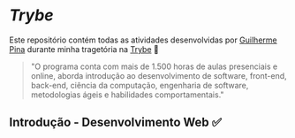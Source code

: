 # **_Trybe_**


Este repositório contém todas as atividades desenvolvidas por [Guilherme Pina](https://github.com/pinagui) durante minha tragetória na [Trybe](https://www.betrybe.com/) 🚀


> "O programa conta com mais de 1.500 horas de aulas presenciais e online, aborda introdução ao desenvolvimento de software, front-end, back-end, ciência da computação, engenharia de software, metodologias ágeis e habilidades comportamentais."

## **Introdução - Desenvolvimento Web** :white_check_mark:

